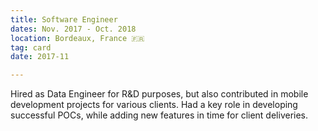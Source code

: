 ```yaml
---
title: Software Engineer
dates: Nov. 2017 - Oct. 2018
location: Bordeaux, France 🇫🇷
tag: card
date: 2017-11

---
```

Hired as Data Engineer for R&D purposes, but also contributed in mobile development projects for various clients. Had a key role in developing successful POCs, while adding new features in time for client deliveries.